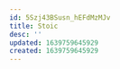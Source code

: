 ```yaml
---
id: 5Szj43BSusn_hEFdMzMJv
title: Stoic
desc: ''
updated: 1639759645929
created: 1639759645929
---
```


